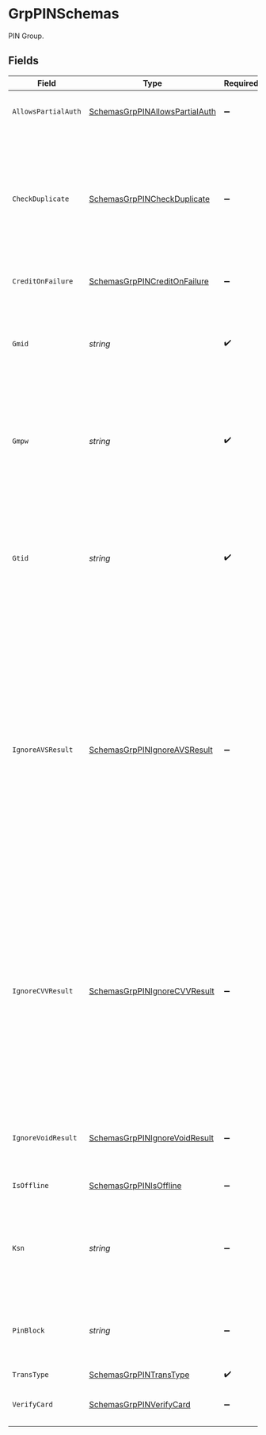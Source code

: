 # GrpPINSchemas

PIN Group.



## Fields

| Field                                                                                                                                                                                                                                                                                                                                                                                                        | Type                                                                                                                                                                                                                                                                                                                                                                                                         | Required                                                                                                                                                                                                                                                                                                                                                                                                     | Description                                                                                                                                                                                                                                                                                                                                                                                                  | Example                                                                                                                                                                                                                                                                                                                                                                                                      |
| ------------------------------------------------------------------------------------------------------------------------------------------------------------------------------------------------------------------------------------------------------------------------------------------------------------------------------------------------------------------------------------------------------------ | ------------------------------------------------------------------------------------------------------------------------------------------------------------------------------------------------------------------------------------------------------------------------------------------------------------------------------------------------------------------------------------------------------------ | ------------------------------------------------------------------------------------------------------------------------------------------------------------------------------------------------------------------------------------------------------------------------------------------------------------------------------------------------------------------------------------------------------------ | ------------------------------------------------------------------------------------------------------------------------------------------------------------------------------------------------------------------------------------------------------------------------------------------------------------------------------------------------------------------------------------------------------------ | ------------------------------------------------------------------------------------------------------------------------------------------------------------------------------------------------------------------------------------------------------------------------------------------------------------------------------------------------------------------------------------------------------------ |
| `AllowsPartialAuth`                                                                                                                                                                                                                                                                                                                                                                                          | [SchemasGrpPINAllowsPartialAuth](../../Models/Shared/SchemasGrpPINAllowsPartialAuth.md)                                                                                                                                                                                                                                                                                                                      | :heavy_minus_sign:                                                                                                                                                                                                                                                                                                                                                                                           | Indicates whether partial authorization is allowed.<br/>                                                                                                                                                                                                                                                                                                                                                     | N                                                                                                                                                                                                                                                                                                                                                                                                            |
| `CheckDuplicate`                                                                                                                                                                                                                                                                                                                                                                                             | [SchemasGrpPINCheckDuplicate](../../Models/Shared/SchemasGrpPINCheckDuplicate.md)                                                                                                                                                                                                                                                                                                                            | :heavy_minus_sign:                                                                                                                                                                                                                                                                                                                                                                                           | Indicates whether to check for duplicate transactions.<br><br/>Duplicate check interval: 1 minute.<br><br/>Note: you need to supply this field in all the request to enable this feature.<br/>                                                                                                                                                                                                               | N                                                                                                                                                                                                                                                                                                                                                                                                            |
| `CreditOnFailure`                                                                                                                                                                                                                                                                                                                                                                                            | [SchemasGrpPINCreditOnFailure](../../Models/Shared/SchemasGrpPINCreditOnFailure.md)                                                                                                                                                                                                                                                                                                                          | :heavy_minus_sign:                                                                                                                                                                                                                                                                                                                                                                                           | Indicates whether do force void transaction.<br/>                                                                                                                                                                                                                                                                                                                                                            | N                                                                                                                                                                                                                                                                                                                                                                                                            |
| `Gmid`                                                                                                                                                                                                                                                                                                                                                                                                       | *string*                                                                                                                                                                                                                                                                                                                                                                                                     | :heavy_check_mark:                                                                                                                                                                                                                                                                                                                                                                                           | Merchant identifier Assigned by<br><br/>Netevia Payment Systems Administrator during registration<br/>                                                                                                                                                                                                                                                                                                       | 1110222484                                                                                                                                                                                                                                                                                                                                                                                                   |
| `Gmpw`                                                                                                                                                                                                                                                                                                                                                                                                       | *string*                                                                                                                                                                                                                                                                                                                                                                                                     | :heavy_check_mark:                                                                                                                                                                                                                                                                                                                                                                                           | Merchant password<br><br/>Only verified for Refund transactions.<br><br/>It can be any value for other transactions.<br/>                                                                                                                                                                                                                                                                                    | GMPW3010300378                                                                                                                                                                                                                                                                                                                                                                                               |
| `Gtid`                                                                                                                                                                                                                                                                                                                                                                                                       | *string*                                                                                                                                                                                                                                                                                                                                                                                                     | :heavy_check_mark:                                                                                                                                                                                                                                                                                                                                                                                           | Merchant's terminal identifier<br><br/>Assigned by Netevia Payment Systems Administrator during registration.<br><br/>This field is Optional when doing Register.<br/>                                                                                                                                                                                                                                       | GT1120095178                                                                                                                                                                                                                                                                                                                                                                                                 |
| `IgnoreAVSResult`                                                                                                                                                                                                                                                                                                                                                                                            | [SchemasGrpPINIgnoreAVSResult](../../Models/Shared/SchemasGrpPINIgnoreAVSResult.md)                                                                                                                                                                                                                                                                                                                          | :heavy_minus_sign:                                                                                                                                                                                                                                                                                                                                                                                           | Ignore AVS result from processor, default value is Y, if need to check AVS result please send it in request with N. the feature only works in TSYS and Elavon. Elavon if host return the code (A,B,C,E,N,R,W,Z) and doesnt' ignore avs result code then Netevia will reject the verify request. TSYS if host return N and doesn't ignore avs result then Netevia will reject the Verify, Auth, Sale request. | Y                                                                                                                                                                                                                                                                                                                                                                                                            |
| `IgnoreCVVResult`                                                                                                                                                                                                                                                                                                                                                                                            | [SchemasGrpPINIgnoreCVVResult](../../Models/Shared/SchemasGrpPINIgnoreCVVResult.md)                                                                                                                                                                                                                                                                                                                          | :heavy_minus_sign:                                                                                                                                                                                                                                                                                                                                                                                           | Ignore CVV result from processor, default value is Y, if need to check CVV result please send it in request with N. the feature only works in TSYS and Elavon. Elavon, if doesn't Ignore CVV and host return N then Netevia will reject the Verify request. TSYS, if doesn't ignore cvv and host return N then Netevia will reject the Verify/Auth/Sale request.                                             | Y                                                                                                                                                                                                                                                                                                                                                                                                            |
| `IgnoreVoidResult`                                                                                                                                                                                                                                                                                                                                                                                           | [SchemasGrpPINIgnoreVoidResult](../../Models/Shared/SchemasGrpPINIgnoreVoidResult.md)                                                                                                                                                                                                                                                                                                                        | :heavy_minus_sign:                                                                                                                                                                                                                                                                                                                                                                                           | Ignore Void result from processor. if processor return fail, then we force it to success. Default value is Y,                                                                                                                                                                                                                                                                                                | Y                                                                                                                                                                                                                                                                                                                                                                                                            |
| `IsOffline`                                                                                                                                                                                                                                                                                                                                                                                                  | [SchemasGrpPINIsOffline](../../Models/Shared/SchemasGrpPINIsOffline.md)                                                                                                                                                                                                                                                                                                                                      | :heavy_minus_sign:                                                                                                                                                                                                                                                                                                                                                                                           | Indicates whether is an offline transaction.<br/>                                                                                                                                                                                                                                                                                                                                                            | N                                                                                                                                                                                                                                                                                                                                                                                                            |
| `Ksn`                                                                                                                                                                                                                                                                                                                                                                                                        | *string*                                                                                                                                                                                                                                                                                                                                                                                                     | :heavy_minus_sign:                                                                                                                                                                                                                                                                                                                                                                                           | Used to create the base PIN encryption key for DUKPT PIN Debit and EBT transactions. Mandatory for PIN Debit and EBT transactions.<br/>                                                                                                                                                                                                                                                                      | FFFF6543210000A00029                                                                                                                                                                                                                                                                                                                                                                                         |
| `PinBlock`                                                                                                                                                                                                                                                                                                                                                                                                   | *string*                                                                                                                                                                                                                                                                                                                                                                                                     | :heavy_minus_sign:                                                                                                                                                                                                                                                                                                                                                                                           | Contains the Encrypted PIN Block for the Debit or EBT or EMV with PIN transaction being submitted<br/>                                                                                                                                                                                                                                                                                                       | F652B46D04B5D191                                                                                                                                                                                                                                                                                                                                                                                             |
| `TransType`                                                                                                                                                                                                                                                                                                                                                                                                  | [SchemasGrpPINTransType](../../Models/Shared/SchemasGrpPINTransType.md)                                                                                                                                                                                                                                                                                                                                      | :heavy_check_mark:                                                                                                                                                                                                                                                                                                                                                                                           | Transaction Type.<br/>                                                                                                                                                                                                                                                                                                                                                                                       | Sale                                                                                                                                                                                                                                                                                                                                                                                                         |
| `VerifyCard`                                                                                                                                                                                                                                                                                                                                                                                                 | [SchemasGrpPINVerifyCard](../../Models/Shared/SchemasGrpPINVerifyCard.md)                                                                                                                                                                                                                                                                                                                                    | :heavy_minus_sign:                                                                                                                                                                                                                                                                                                                                                                                           | Indicates whether verify card when doing CreateCardToken.<br/>                                                                                                                                                                                                                                                                                                                                               | N                                                                                                                                                                                                                                                                                                                                                                                                            |